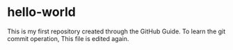 # hello-world
This is my first repository created through the GitHub Guide.
To learn the git commit operation, This file is edited again.
